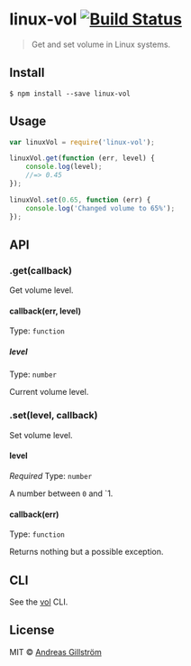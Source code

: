 # linux-vol [![Build Status](https://travis-ci.org/mastilver/linux-vol.svg?branch=master)](https://travis-ci.org/mastilver/linux-vol)

> Get and set volume in Linux systems.


## Install

```
$ npm install --save linux-vol
```


## Usage

```js
var linuxVol = require('linux-vol');

linuxVol.get(function (err, level) {
	console.log(level);
	//=> 0.45
});

linuxVol.set(0.65, function (err) {
	console.log('Changed volume to 65%');
});
```


## API

### .get(callback)

Get volume level.

#### callback(err, level)

Type: `function`

##### level

Type: `number`

Current volume level.

### .set(level, callback)

Set volume level.

#### level

*Required*
Type: `number`

A number between `0` and `1.

#### callback(err)

Type: `function`

Returns nothing but a possible exception.


## CLI

See the [vol](https://github.com/gillstrom/vol) CLI.


## License

MIT © [Andreas Gillström](http://github.com/gillstrom)
